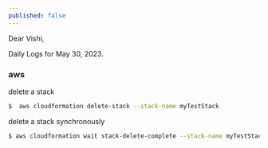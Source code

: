 ```yaml
---
published: false
---
```

Dear Vishi,

Daily Logs for May 30, 2023.



### aws

delete a stack

```bash
$  aws cloudformation delete-stack --stack-name myTestStack
```

delete a stack synchronously

```bash
$ aws cloudformation wait stack-delete-complete --stack-name myTestStack
```